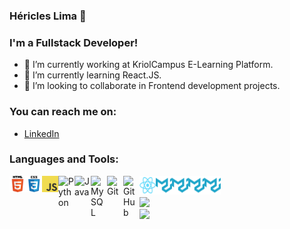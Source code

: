 ### Héricles Lima 👋
### I'm a Fullstack Developer!

- 🔭 I’m currently working at KriolCampus E-Learning Platform.
- 🌱 I’m currently learning React.JS.
- 👯 I’m looking to collaborate in Frontend development projects.

### You can reach me on:

- [LinkedIn](https://www.linkedin.com/in/h%C3%A9ricles-lima-35979b203/?locale=pt_BR)

### Languages and Tools:

<img align="left" alt="HTML5" width="26px" src="https://raw.githubusercontent.com/github/explore/80688e429a7d4ef2fca1e82350fe8e3517d3494d/topics/html/html.png" />

<img align="left" alt="CSS3" width="26px" src="https://raw.githubusercontent.com/github/explore/80688e429a7d4ef2fca1e82350fe8e3517d3494d/topics/css/css.png" />

<img align="left" alt="JavaScript" width="26px" src="https://raw.githubusercontent.com/github/explore/80688e429a7d4ef2fca1e82350fe8e3517d3494d/topics/javascript/javascript.png" />

<img align="left" alt="Python" width="26px" src="https://pics.freeicons.io/uploads/icons/png/12785093741551942290-512.png" />

<img align="left" alt="Java" width="26px" src="https://image.flaticon.com/icons/png/512/226/226777.png"/>

<img align="left" alt="MySQL" width="26px" src="https://pics.freeicons.io/uploads/icons/png/4943187881553750385-512.png" />

<img align="left" alt="Git" width="26px" src="https://pics.freeicons.io/uploads/icons/png/9374299221540553610-512.png" />

<img align="left" alt="GitHub" width="26px" src="https://pics.freeicons.io/uploads/icons/png/13702699181561032680-512.png" />

<img align="left" alt="Rafa-React" height="30" width="26px" src="https://raw.githubusercontent.com/devicons/devicon/master/icons/react/react-original.svg">
 
<img align="left" alt="Rafa-CSS" height="30" width="26px" src="https://github.com/devicons/devicon/blob/master/icons/materialui/materialui-plain.svg">

<img align="left" alt="Rafa-CSS" height="30" width="26px" src="https://github.com/devicons/devicon/blob/master/icons/materialui/materialui-plain.svg">

<img align="left" alt="Rafa-CSS" height="30" width="26px" src="https://github.com/devicons/devicon/blob/master/icons/materialui/materialui-plain.svg">

<img align="left" alt="Rafa-CSS" height="30" width="26px" src="https://github.com/devicons/devicon/blob/master/icons/materialui/materialui-plain.svg">

<br/>
<br/>

<div>
  <a href="https://github.com/hericlesLima">
  <img height="180em" src="https://github-readme-stats.vercel.app/api?username=hericlesLima&show_icons=true&theme=blue-white&include_all_commits=true&count_private=true"/>
</div>
  
<div>
  <img height="180em" src="https://github-readme-stats.vercel.app/api/top-langs/?username=hericlesLima&layout=compact&langs_count=7&theme=blue-white"/>
</div>
<!-- POINTS --->
<!-- <p align="center">
  <img src="https://github-profile-trophy.vercel.app/?username=avengerCoder&margin-w=7" alt="Héricles Lima points" />
</p> -->

